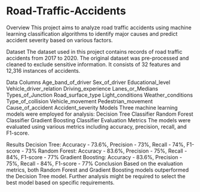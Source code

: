 # Road-Traffic-Accidents

Overview
This project aims to analyze road traffic accidents using machine learning classification algorithms to identify major causes and predict accident severity based on various factors.

Dataset
The dataset used in this project contains records of road traffic accidents from 2017 to 2020. The original dataset was pre-processed and cleaned to exclude sensitive information. It consists of 32 features and 12,316 instances of accidents.

Data Columns
Age_band_of_driver
Sex_of_driver
Educational_level
Vehicle_driver_relation
Driving_experience
Lanes_or_Medians
Types_of_Junction
Road_surface_type
Light_conditions
Weather_conditions
Type_of_collision
Vehicle_movement
Pedestrian_movement
Cause_of_accident
Accident_severity
Models
Three machine learning models were employed for analysis:
Decision Tree Classifier
Random Forest Classifier
Gradient Boosting Classifier
Evaluation Metrics
The models were evaluated using various metrics including accuracy, precision, recall, and F1-score.

Results
Decision Tree: Accuracy - 73.6%, Precision - 73%, Recall - 74%, F1-score - 73%
Random Forest: Accuracy - 83.6%, Precision - 75%, Recall - 84%, F1-score - 77%
Gradient Boosting: Accuracy - 83.6%, Precision - 75%, Recall - 84%, F1-score - 77%
Conclusion
Based on the evaluation metrics, both Random Forest and Gradient Boosting models outperformed the Decision Tree model. Further analysis might be required to select the best model based on specific requirements.
